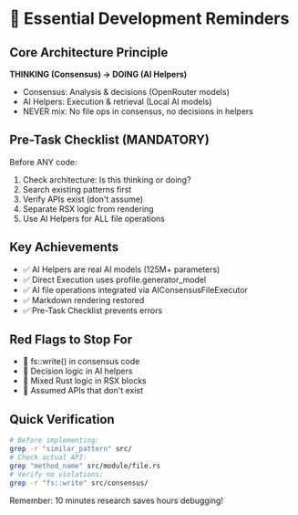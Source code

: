 # 🎯 Essential Development Reminders

## Core Architecture Principle
**THINKING (Consensus) → DOING (AI Helpers)**
- Consensus: Analysis & decisions (OpenRouter models)
- AI Helpers: Execution & retrieval (Local AI models)
- NEVER mix: No file ops in consensus, no decisions in helpers

## Pre-Task Checklist (MANDATORY)
Before ANY code:
1. Check architecture: Is this thinking or doing?
2. Search existing patterns first
3. Verify APIs exist (don't assume)
4. Separate RSX logic from rendering
5. Use AI Helpers for ALL file operations

## Key Achievements
- ✅ AI Helpers are real AI models (125M+ parameters)
- ✅ Direct Execution uses profile.generator_model
- ✅ AI file operations integrated via AIConsensusFileExecutor
- ✅ Markdown rendering restored
- ✅ Pre-Task Checklist prevents errors

## Red Flags to Stop For
- 🚩 fs::write() in consensus code
- 🚩 Decision logic in AI helpers
- 🚩 Mixed Rust logic in RSX blocks
- 🚩 Assumed APIs that don't exist

## Quick Verification
```bash
# Before implementing:
grep -r "similar_pattern" src/
# Check actual API:
grep "method_name" src/module/file.rs
# Verify no violations:
grep -r "fs::write" src/consensus/
```

Remember: 10 minutes research saves hours debugging!